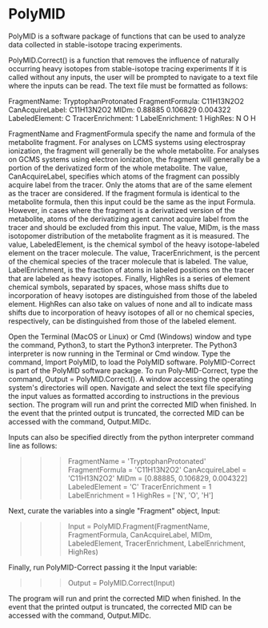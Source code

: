 # PolyMID

PolyMID is a software package of functions that can be used to analyze data collected in stable-isotope tracing experiments.

PolyMID.Correct() is a function that removes the influence of naturally occurring heavy isotopes from stable-isotope tracing experiments
If it is called without any inputs, the user will be prompted to navigate to a text file where the inputs can be read. The text file must be formatted as follows:

FragmentName: TryptophanProtonated
FragmentFormula: C11H13N2O2
CanAcquireLabel: C11H13N2O2
MIDm: 0.88885 0.106829 0.004322
LabeledElement: C
TracerEnrichment: 1
LabelEnrichment: 1
HighRes: N O H

FragmentName and FragmentFormula specify the name and formula of the metabolite fragment. For analyses on LCMS systems using electrospray ionization, the fragment will generally be the whole metabolite. For analyses on GCMS systems using electron ionization, the fragment will generally be a portion of the derivatized form of the whole metabolite. The value, CanAcquireLabel, specifies which atoms of the fragment can possibly acquire label from the tracer. Only the atoms that are of the same element as the tracer are considered. If the fragment formula is identical to the metabolite formula, then this input could be the same as the input Formula. However, in cases where the fragment is a derivatized version of the metabolite, atoms of the derivatizing agent cannot acquire label from the tracer and should be excluded from this input. The value, MIDm, is the mass isotopomer distribution of the metabolite fragment as it is measured. The value, LabeledElement, is the chemical symbol of the heavy isotope-labeled element on the tracer molecule. The value, TracerEnrichment, is the percent of the chemical species of the tracer molecule that is labeled. The value, LabelEnrichment, is the fraction of atoms in labeled positions on the tracer that are labeled as heavy isotopes. Finally, HighRes is a series of element chemical symbols, separated by spaces, whose mass shifts due to incorporation of heavy isotopes are distinguished from those of the labeled element. HighRes can also take on values of none and all to indicate mass shifts due to incorporation of heavy isotopes of all or no chemical species, respectively, can be distinguished from those of the labeled element.

Open the Terminal (MacOS or Linux) or Cmd (Windows) window and type the command, Python3, to start the Python3 interpreter. The Python3 interpreter is now running in the Terminal or Cmd window. Type the command, Import PolyMID, to load the PolyMID software. PolyMID-Correct is part of the PolyMID software package. To run Poly-MID-Correct, type the command, Output = PolyMID.Correct(). A window accessing the operating system's directories will open. Navigate and select the text file specifying the input values as formatted according to instructions in the previous section. The program will run and print the corrected MID when finished. In the event that the printed output is truncated, the corrected MID can be accessed with the command, Output.MIDc.

Inputs can also be specified directly from the python interpreter command line as follows:
>>> FragmentName = 'TryptophanProtonated'
>>> FragmentFormula = 'C11H13N2O2'
>>> CanAcquireLabel = 'C11H13N2O2'
>>> MIDm = [0.88885, 0.106829, 0.004322]
>>> LabeledElement = 'C'
>>> TracerEnrichment = 1
>>> LabelEnrichment = 1
>>> HighRes = ['N', 'O', 'H']

Next, curate the variables into a single "Fragment" object, Input:
>>> Input = PolyMID.Fragment(FragmentName, FragmentFormula, CanAcquireLabel, MIDm, LabeledElement, TracerEnrichment, LabelEnrichment, HighRes)

Finally, run PolyMID-Correct passing it the Input variable:
>>> Output = PolyMID.Correct(Input)

The program will run and print the corrected MID when finished. In the event that the printed output is truncated, the corrected MID can be accessed with the command, Output.MIDc.



